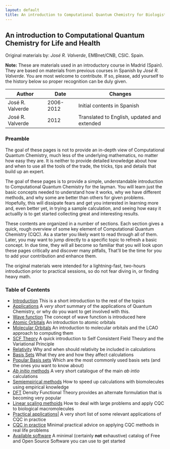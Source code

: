 ```yaml
---
layout: default
title: An introduction to Computational Quantum Chemistry for Biologists
---
```


An introduction to Computational Quantum Chemistry for Life and Health
----------------------------------------------------------------------

Original materials by: *José R. Valverde*, EMBnet/CNB, CSIC. Spain.

**Note:** These are materials used in an introductory course in Madrid (Spain). They are based on materials from previous courses in Spanish by *José R. Valverde*. You are most welcome to contribute. If so, please, add yourself to the history below so proper recognition can be duly given.

|Author|Date|Changes|
|------|----|-------|
|José R. Valverde|2006-2012|Initial contents in Spanish|
|José R. Valverde|2012|Translated to English, updated and extended|

### Preamble

The goal of these pages is not to provide an in-depth view of Computational Quantum Chemistry, much less of the underlying mathematics, no matter how easy they are. It is neither to provide detailed knowledge about how and when to use all the tools of the trade, the tricks, tips and details that build up an expert.

The goal of these pages is to provide a simple, understandable introduction to Computational Quantum Chemistry for the layman. You will learn just the basic concepts needed to understand how it works, why we have different methods, and why some are better than others for given problems. Hopefully, this will dissipate fears and get you interested in learning more and, even better yet, in trying a sample calculation, and seeing how easy it actuallly is to get started collecting great and interesting results.

These contents are organized in a number of sections. Each section gives a quick, rough overview of some key element of Computational Quantum Chemistry (CQC). As a starter you likely want to read through all of them. Later, you may want to jump directly to a specific topic to refresh a basic concept. In due time, they will all become so familiar that you will look upon these pages critically and discover many pitfalls, That'll be the time for you to add your contribution and enhance them.

The original materials were intended for a lightning-fast, two-hours introduction prior to practical sessions, so do not fear diving in, or finding heavy math.

### Table of Contents

-   [Introduction](ICQCB_Introduction "wikilink") This is a short introduction to the rest of the topics
-   [Applications](ICQCB_Applications "wikilink") A *very short* summary of the applications of Quantum Chemistry, or why do you want to get involved with this.
-   [Wave function](ICQCB_Wavefunction "wikilink") The concept of wave function is introduced here
-   [Atomic Orbitals](ICQCB_Orbitals "wikilink") An introduction to atomic orbitals
-   [Molecular Orbitals](ICQCB_Molecular_Orbitals "wikilink") An introduction to molecular orbitals and the LCAO approach to computing them
-   [SCF Theory](ICQCB_SCF_Theory "wikilink") A quick introduction to Self Consistent Field Theory and the Variational Principle
-   [Relativity](ICQCB_Relativity "wikilink") Why and when should relativity be included in calculations
-   [Basis Sets](ICQCB_Basis_Sets "wikilink") What they are and how they affect calculations
-   [Popular Basis sets](ICQCB_Popular_Basis_Sets "wikilink") Which are the most commonly used basis sets (and the ones you want to know about)
-   [*Ab initio* methods](ICQCB_Ab_initio_methods "wikilink") A very short catalogue of the main *ab intio* calculations
-   [Semiempirical methods](ICQCB_Semiempirical_methods "wikilink") How to speed up calculations with biomolecules using empirical knowledge
-   [DFT](ICQCB_DFT "wikilink") Density Functional Theory provides an alternate formulation that is becoming very popular
-   [Linear scaling methoids](ICQCB_Linear_Scaling "wikilink") How to deal with large problems and apply CQC to biological macromolecules
-   [Practical applications|](ICQCB_Practical_Applications "wikilink") A very short list of some relevant applications of CQC in practice
-   [CQC in practice](ICQCB_CQC_in_practice "wikilink") Minimal practical advice on applying CQC methods in real life problems
-   [Available software](ICQCB_Available_software "wikilink") A minimal (certainly **not** exhaustive) catalog of Free and Open Source Software you can use to get started

